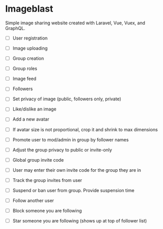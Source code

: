 # Imageblast

Simple image sharing website created with Laravel, Vue, Vuex, and GraphQL.

- [ ] User registration
- [ ] Image uploading
- [ ] Group creation
- [ ] Group roles
- [ ] Image feed
- [ ] Followers

- [ ] Set privacy of image (public, followers only, private)
- [ ] Like/dislike an image
- [ ] Add a new avatar
- [ ] If avatar size is not proportional, crop it and shrink to max dimensions
- [ ] Promote user to mod/admin in group by follower names
- [ ] Adjust the group privacy to public or invite-only
- [ ] Global group invite code
- [ ] User may enter their own invite code for the group they are in
- [ ] Track the group invites from user
- [ ] Suspend or ban user from group. Provide suspension time
- [ ] Follow another user
- [ ] Block someone you are following
- [ ] Star someone you are following (shows up at top of follower list)
